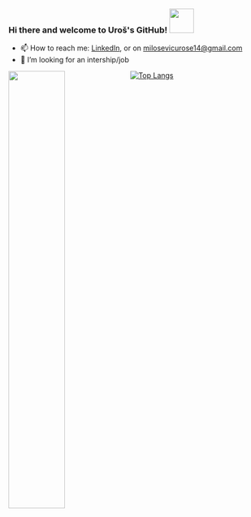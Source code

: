 ### Hi there and welcome to Uroš's GitHub!    <img src="https://media.tenor.com/A7eequnhcGwAAAAC/hand.gif" width="48">


- 📫 How to reach me: [LinkedIn](https://www.linkedin.com/in/035uros/), or on milosevicurose14@gmail.com
- 🤔 I’m looking for an intership/job

<img align="left" width="47%" src="https://github-readme-stats.vercel.app/api?username=035uros&&show_icons=true&title_color=ffffff&icon_color=bb2acf&text_color=daf7dc&bg_color=151515">

[![Top Langs](https://github-readme-stats.vercel.app/api/top-langs/?username=035uros&layout=compact&langs_count=8)](https://github.com/anuraghazra/github-readme-stats)
<!--
**035uros/035uros** is a ✨ _special_ ✨ repository because its `README.md` (this file) appears on your GitHub profile.

Here are some ideas to get you started:
- 💬 Ask me about embedded systems!
- 🔭 I’m currently working on ...
- 🌱 I’m currently learning ...
- 👯 I’m looking to collaborate on ...
- 🤔 I’m looking for help with ...
- 💬 Ask me about ...
- 📫 How to reach me: ...
- 😄 Pronouns: ...
- ⚡ Fun fact: ...
-->
